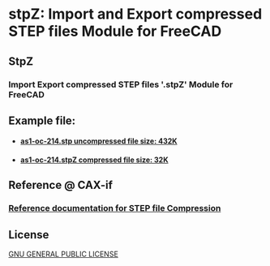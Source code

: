 stpZ: Import and Export compressed STEP files Module for FreeCAD
================================================================


StpZ
----

### Import Export compressed STEP files '.stpZ' Module for FreeCAD


Example file:
-------------
* #### [as1-oc-214.stp uncompressed file size: 432K](example/as1-oc-214.stp)
* #### [as1-oc-214.stpZ compressed file size: 32K](example/as1-oc-214.stpZ)


Reference @ CAX-if
------------------
### [Reference documentation for STEP file Compression](https://www.cax-if.org/documents/rec_prac_file_compression_v12.pdf)


License
-------

[GNU GENERAL PUBLIC LICENSE](https://www.gnu.org/licenses/gpl.html)
